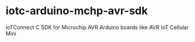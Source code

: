 # iotc-arduino-mchp-avr-sdk
IoTConnect C SDK for Microchip AVR Arduino boards like AVR IoT Cellular Mini
